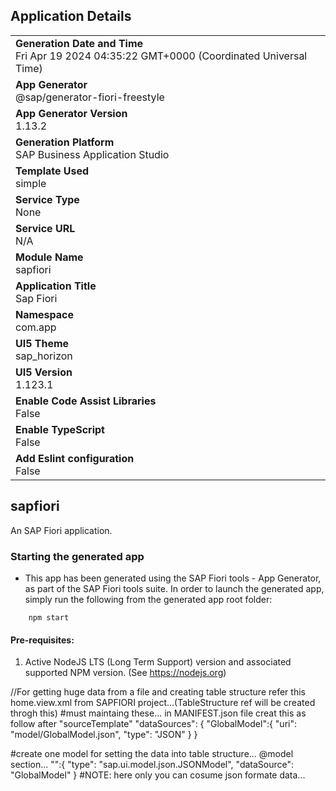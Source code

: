 ## Application Details
|               |
| ------------- |
|**Generation Date and Time**<br>Fri Apr 19 2024 04:35:22 GMT+0000 (Coordinated Universal Time)|
|**App Generator**<br>@sap/generator-fiori-freestyle|
|**App Generator Version**<br>1.13.2|
|**Generation Platform**<br>SAP Business Application Studio|
|**Template Used**<br>simple|
|**Service Type**<br>None|
|**Service URL**<br>N/A
|**Module Name**<br>sapfiori|
|**Application Title**<br>Sap Fiori|
|**Namespace**<br>com.app|
|**UI5 Theme**<br>sap_horizon|
|**UI5 Version**<br>1.123.1|
|**Enable Code Assist Libraries**<br>False|
|**Enable TypeScript**<br>False|
|**Add Eslint configuration**<br>False|

## sapfiori

An SAP Fiori application.

### Starting the generated app

-   This app has been generated using the SAP Fiori tools - App Generator, as part of the SAP Fiori tools suite.  In order to launch the generated app, simply run the following from the generated app root folder:

```
    npm start
```

#### Pre-requisites:

1. Active NodeJS LTS (Long Term Support) version and associated supported NPM version.  (See https://nodejs.org)


//For getting huge data from a file and creating table structure refer this home.view.xml from SAPFIORI project...(TableStructure ref will be created throgh this)
#must maintaing these...
in MANIFEST.json file creat this as follow after "sourceTemplate"
"dataSources": {
      "GlobalModel":{
        "uri": "model/GlobalModel.json",
        "type": "JSON"
      }
    }

#create one model for setting the data into table structure...
@model section...
"":{
     "type": "sap.ui.model.json.JSONModel",
     "dataSource": "GlobalModel"
    }
#NOTE: here only you can cosume json formate data...


